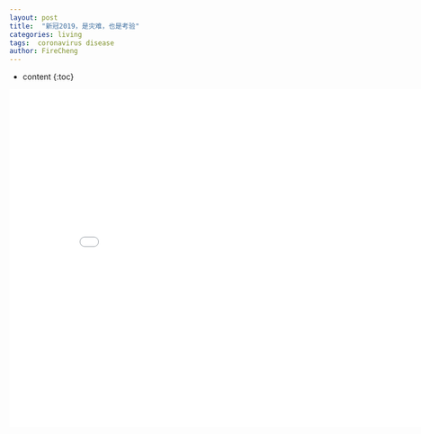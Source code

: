 ```yaml
---
layout: post
title:  "新冠2019，是灾难，也是考验"
categories: living
tags:  coronavirus disease   
author: FireCheng
---
```


* content
{:toc}
  
<center><embed src="../pdf/1.pdf" width="850" height="600"></center>